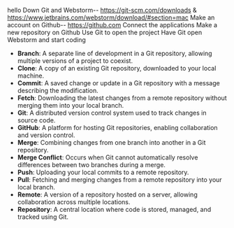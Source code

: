 hello
Down Git and Webstorm-- https://git-scm.com/downloads & https://www.jetbrains.com/webstorm/download/#section=mac
Make an account on Github-- https://github.com
Connect the applications 
Make a new repository on Github
Use Git to open the project
Have Git open Webstorm and start coding



- **Branch**: A separate line of development in a Git repository, allowing multiple versions of a project to coexist.
- **Clone**: A copy of an existing Git repository, downloaded to your local machine.
- **Commit**: A saved change or update in a Git repository with a message describing the modification.
- **Fetch**: Downloading the latest changes from a remote repository without merging them into your local branch.
- **Git**: A distributed version control system used to track changes in source code.
- **GitHub**: A platform for hosting Git repositories, enabling collaboration and version control.
- **Merge**: Combining changes from one branch into another in a Git repository.
- **Merge Conflict**: Occurs when Git cannot automatically resolve differences between two branches during a merge.
- **Push**: Uploading your local commits to a remote repository.
- **Pull**: Fetching and merging changes from a remote repository into your local branch.
- **Remote**: A version of a repository hosted on a server, allowing collaboration across multiple locations.
- **Repository**: A central location where code is stored, managed, and tracked using Git.
